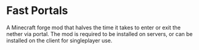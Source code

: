 # Fast Portals
A Minecraft forge mod that halves the time it takes to enter or exit the nether via portal. The mod is required to be installed on servers, or can be installed on the client for singleplayer use.
